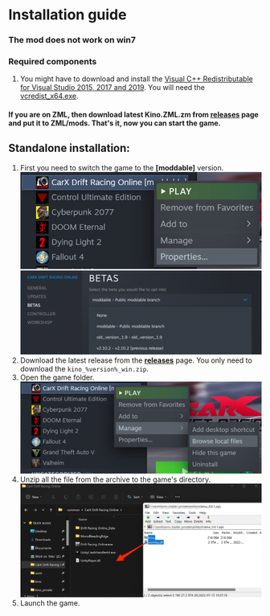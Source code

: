 # Installation guide

### The mod does not work on win7

### Required components

1. You might have to download and install the [Visual C++ Redistributable for Visual Studio 2015, 2017 and 2019](https://support.microsoft.com/en-us/help/2977003/the-latest-supported-visual-c-downloads). You will need the [vcredist_x64.exe](https://aka.ms/vs/16/release/vc_redist.x64.exe).

#### If you are on ZML, then download latest **Kino.ZML.zm** from [releases](https://github.com/trbflxr/kino/releases) page and put it to **ZML/mods**. That's it, now you can start the game.

## Standalone installation:

1. First you need to switch the game to the **[moddable]** version.  
   ![steam_game_props](../../Images/steam_game_props.png)  
   ![steam_game_betas](../../Images/steam_game_betas.png)
2. Download the latest release from the **[releases](https://github.com/trbflxr/kino/releases)** page. You only need to download the `kino_%version%_win.zip`.
3. Open the game folder.  
   ![steam_game_browse](../../Images/steam_game_browse.png)
4. Unzip all the file from the archive to the game's directory.  
   ![loader_files_drag](../../Images/loader_files_drag.png)
5. Launch the game.
